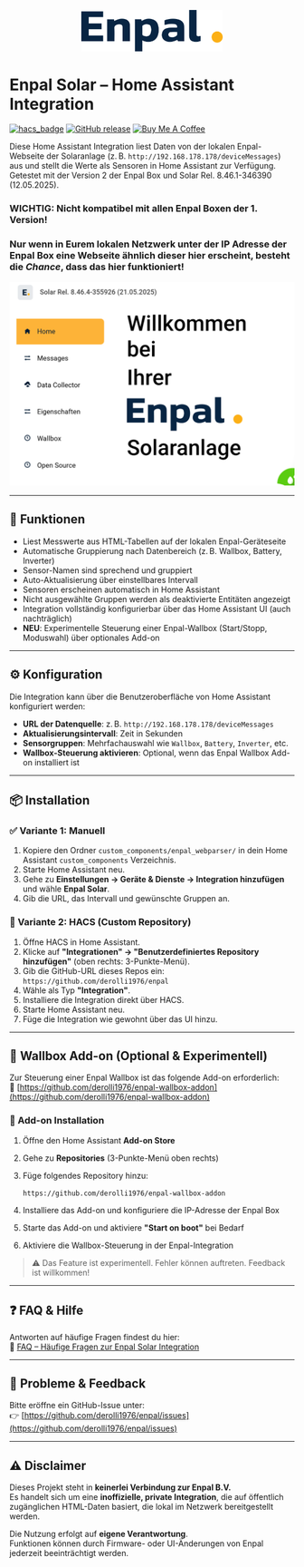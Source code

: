 <p align="center">
  <img src="https://raw.githubusercontent.com/derolli1976/enpal/main/brands/enpal_webparser/logo.png" alt="Enpal Solar Logo" width="250"/>
</p>

# Enpal Solar – Home Assistant Integration

[![hacs_badge](https://img.shields.io/badge/HACS-Custom-41BDF5.svg)](https://github.com/hacs/integration)
[![GitHub release](https://img.shields.io/github/release/derolli1976/enpal.svg)](https://github.com/derolli1976/enpal/releases)
<a href="https://buymeacoffee.com/derolli1976" target="_blank"><img src="https://cdn.buymeacoffee.com/buttons/default-orange.png" alt="Buy Me A Coffee" height="41" width="174"></a>

Diese Home Assistant Integration liest Daten von der lokalen Enpal-Webseite der Solaranlage (z. B. `http://192.168.178.178/deviceMessages`) aus und stellt die Werte als Sensoren in Home Assistant zur Verfügung.  
Getestet mit der Version 2 der Enpal Box und Solar Rel. 8.46.1-346390 (12.05.2025).

### WICHTIG: Nicht kompatibel mit allen Enpal Boxen der 1. Version!
### Nur wenn in Eurem lokalen Netzwerk unter der IP Adresse der Enpal Box eine Webseite ähnlich dieser hier erscheint, besteht die _Chance_, dass das hier funktioniert!

![Enpal Box Webseite](./images/enpal_box_webseite.png)

---

## 🔧 Funktionen

- Liest Messwerte aus HTML-Tabellen auf der lokalen Enpal-Geräteseite
- Automatische Gruppierung nach Datenbereich (z. B. Wallbox, Battery, Inverter)
- Sensor-Namen sind sprechend und gruppiert
- Auto-Aktualisierung über einstellbares Intervall
- Sensoren erscheinen automatisch in Home Assistant
- Nicht ausgewählte Gruppen werden als deaktivierte Entitäten angezeigt
- Integration vollständig konfigurierbar über das Home Assistant UI (auch nachträglich)
- **NEU**: Experimentelle Steuerung einer Enpal-Wallbox (Start/Stopp, Moduswahl) über optionales Add-on

---

## ⚙️ Konfiguration

Die Integration kann über die Benutzeroberfläche von Home Assistant konfiguriert werden:

- **URL der Datenquelle**: z. B. `http://192.168.178.178/deviceMessages`
- **Aktualisierungsintervall**: Zeit in Sekunden
- **Sensorgruppen**: Mehrfachauswahl wie `Wallbox`, `Battery`, `Inverter`, etc.
- **Wallbox-Steuerung aktivieren**: Optional, wenn das Enpal Wallbox Add-on installiert ist

---

## 📦 Installation

### ✅ Variante 1: Manuell

1. Kopiere den Ordner `custom_components/enpal_webparser/` in dein Home Assistant `custom_components` Verzeichnis.
2. Starte Home Assistant neu.
3. Gehe zu **Einstellungen → Geräte & Dienste → Integration hinzufügen** und wähle **Enpal Solar**.
4. Gib die URL, das Intervall und gewünschte Gruppen an.

### 🧩 Variante 2: HACS (Custom Repository)

1. Öffne HACS in Home Assistant.
2. Klicke auf **"Integrationen" → "Benutzerdefiniertes Repository hinzufügen"** (oben rechts: 3-Punkte-Menü).
3. Gib die GitHub-URL dieses Repos ein:  
   `https://github.com/derolli1976/enpal`
4. Wähle als Typ **"Integration"**.
5. Installiere die Integration direkt über HACS.
6. Starte Home Assistant neu.
7. Füge die Integration wie gewohnt über das UI hinzu.

---

## 🚗 Wallbox Add-on (Optional & Experimentell)

Zur Steuerung einer Enpal Wallbox ist das folgende Add-on erforderlich:  
🔗 [https://github.com/derolli1976/enpal-wallbox-addon](https://github.com/derolli1976/enpal-wallbox-addon)

### 🔌 Add-on Installation

1. Öffne den Home Assistant **Add-on Store**
2. Gehe zu **Repositories** (3-Punkte-Menü oben rechts)
3. Füge folgendes Repository hinzu:

   ```
   https://github.com/derolli1976/enpal-wallbox-addon
   ```

4. Installiere das Add-on und konfiguriere die IP-Adresse der Enpal Box
5. Starte das Add-on und aktiviere **"Start on boot"** bei Bedarf
6. Aktiviere die Wallbox-Steuerung in der Enpal-Integration

> ⚠️ Das Feature ist experimentell. Fehler können auftreten. Feedback ist willkommen!

---

## ❓ FAQ & Hilfe

Antworten auf häufige Fragen findest du hier:  
📘 [FAQ – Häufige Fragen zur Enpal Solar Integration](https://github.com/derolli1976/enpal/wiki)

---

## 🐛 Probleme & Feedback

Bitte eröffne ein GitHub-Issue unter:  
👉 [https://github.com/derolli1976/enpal/issues](https://github.com/derolli1976/enpal/issues)

---

## ⚠️ Disclaimer

Dieses Projekt steht in **keinerlei Verbindung zur Enpal B.V.**  
Es handelt sich um eine **inoffizielle, private Integration**, die auf öffentlich zugänglichen HTML-Daten basiert, die lokal im Netzwerk bereitgestellt werden.

Die Nutzung erfolgt auf **eigene Verantwortung**.  
Funktionen können durch Firmware- oder UI-Änderungen von Enpal jederzeit beeinträchtigt werden.
